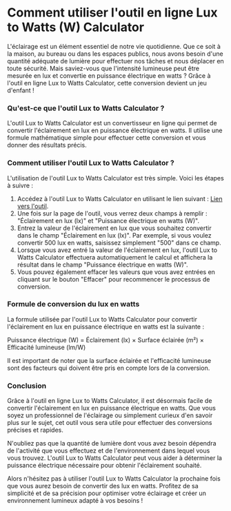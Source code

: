 Comment utiliser l'outil en ligne Lux to Watts (W) Calculator
=============================================================

L'éclairage est un élément essentiel de notre vie quotidienne. Que ce soit à la maison, au bureau ou dans les espaces publics, nous avons besoin d'une quantité adéquate de lumière pour effectuer nos tâches et nous déplacer en toute sécurité. Mais saviez-vous que l'intensité lumineuse peut être mesurée en lux et convertie en puissance électrique en watts ? Grâce à l'outil en ligne Lux to Watts Calculator, cette conversion devient un jeu d'enfant !

### Qu'est-ce que l'outil Lux to Watts Calculator ?

L'outil Lux to Watts Calculator est un convertisseur en ligne qui permet de convertir l'éclairement en lux en puissance électrique en watts. Il utilise une formule mathématique simple pour effectuer cette conversion et vous donner des résultats précis.

### Comment utiliser l'outil Lux to Watts Calculator ?

L'utilisation de l'outil Lux to Watts Calculator est très simple. Voici les étapes à suivre :

1. Accédez à l'outil Lux to Watts Calculator en utilisant le lien suivant : [Lien vers l'outil](https://www.onlinecalculatorsfree.com/fr/tools/lux-to-watt-calculator.html).
2. Une fois sur la page de l'outil, vous verrez deux champs à remplir : "Éclairement en lux (lx)" et "Puissance électrique en watts (W)".
3. Entrez la valeur de l'éclairement en lux que vous souhaitez convertir dans le champ "Éclairement en lux (lx)". Par exemple, si vous voulez convertir 500 lux en watts, saisissez simplement "500" dans ce champ.
4. Lorsque vous avez entré la valeur de l'éclairement en lux, l'outil Lux to Watts Calculator effectuera automatiquement le calcul et affichera la résultat dans le champ "Puissance électrique en watts (W)".
5. Vous pouvez également effacer les valeurs que vous avez entrées en cliquant sur le bouton "Effacer" pour recommencer le processus de conversion.

### Formule de conversion du lux en watts

La formule utilisée par l'outil Lux to Watts Calculator pour convertir l'éclairement en lux en puissance électrique en watts est la suivante :

Puissance électrique (W) = Éclairement (lx) × Surface éclairée (m²) × Efficacité lumineuse (lm/W)

Il est important de noter que la surface éclairée et l'efficacité lumineuse sont des facteurs qui doivent être pris en compte lors de la conversion.

### Conclusion

Grâce à l'outil en ligne Lux to Watts Calculator, il est désormais facile de convertir l'éclairement en lux en puissance électrique en watts. Que vous soyez un professionnel de l'éclairage ou simplement curieux d'en savoir plus sur le sujet, cet outil vous sera utile pour effectuer des conversions précises et rapides.

N'oubliez pas que la quantité de lumière dont vous avez besoin dépendra de l'activité que vous effectuez et de l'environnement dans lequel vous vous trouvez. L'outil Lux to Watts Calculator peut vous aider à déterminer la puissance électrique nécessaire pour obtenir l'éclairement souhaité.

Alors n'hésitez pas à utiliser l'outil Lux to Watts Calculator la prochaine fois que vous aurez besoin de convertir des lux en watts. Profitez de sa simplicité et de sa précision pour optimiser votre éclairage et créer un environnement lumineux adapté à vos besoins !